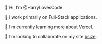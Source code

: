 👋 Hi, I’m @HarryLovesCode

👀 I work primarily on Full-Stack applications.

📖 I’m currently learning more about Vercel.

💞️ I’m looking to collaborate on my site [bsize](https://bsize.vercel.app).
